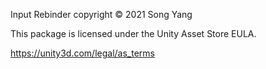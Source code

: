 Input Rebinder copyright © 2021 Song Yang

This package is licensed under the Unity Asset Store EULA.

https://unity3d.com/legal/as_terms